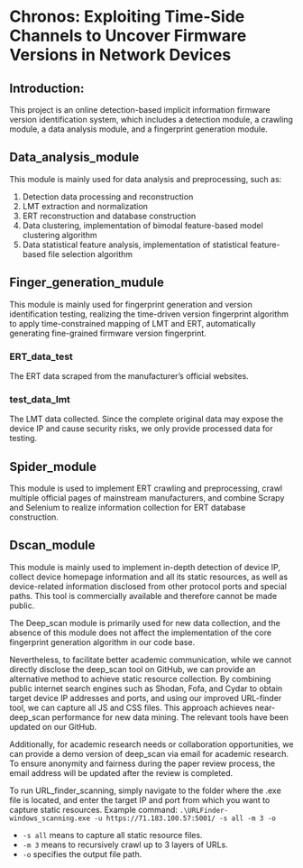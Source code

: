 # Chronos: Exploiting Time-Side Channels to Uncover Firmware Versions in Network Devices

## Introduction:
This project is an online detection-based implicit information firmware version identification system, which includes a detection module, a crawling module, a data analysis module, and a fingerprint generation module.

## Data_analysis_module
This module is mainly used for data analysis and preprocessing, such as:
1. Detection data processing and reconstruction
2. LMT extraction and normalization
3. ERT reconstruction and database construction
4. Data clustering, implementation of bimodal feature-based model clustering algorithm
5. Data statistical feature analysis, implementation of statistical feature-based file selection algorithm


## Finger_generation_mudule
This module is mainly used for fingerprint generation and version identification testing, realizing the time-driven version fingerprint algorithm to apply time-constrained mapping of LMT and ERT, automatically generating fine-grained firmware version fingerprint.
### ERT_data_test
The ERT data scraped from the manufacturer’s official websites.
### test_data_lmt
The LMT data collected. Since the complete original data may expose the device IP and cause security risks, we only provide processed data for testing.

## Spider_module
This module is used to implement ERT crawling and preprocessing, crawl multiple official pages of mainstream manufacturers, and combine Scrapy and Selenium to realize information collection for ERT database construction.

## Dscan_module
This module is mainly used to implement in-depth detection of device IP, collect device homepage information and all its static resources, as well as device-related information disclosed from other protocol ports and special paths. This tool is commercially available and therefore cannot be made public.

The Deep_scan module is primarily used for new data collection, and the absence of this module does not affect the implementation of the core fingerprint generation algorithm in our code base.
 
Nevertheless, to facilitate better academic communication, while we cannot directly disclose the deep_scan tool on GitHub, we can provide an alternative method to achieve static resource collection. By combining public internet search engines such as Shodan, Fofa, and Cydar to obtain target device IP addresses and ports, and using our improved URL-finder tool, we can capture all JS and CSS files. This approach achieves near-deep_scan performance for new data mining. The relevant tools have been updated on our GitHub.

Additionally, for academic research needs or collaboration opportunities, we can provide a demo version of deep_scan via email for academic research. To ensure anonymity and fairness during the paper review process, the email address will be updated after the review is completed.

To run URL_finder_scanning, simply navigate to the folder where the .exe file is located, and enter the target IP and port from which you want to capture static resources.
Example command: 
`.\URLFinder-windows_scanning.exe -u https://71.183.100.57:5001/ -s all -m 3 -o`
- `-s all` means to capture all static resource files.
- `-m 3` means to recursively crawl up to 3 layers of URLs.
- `-o` specifies the output file path.
